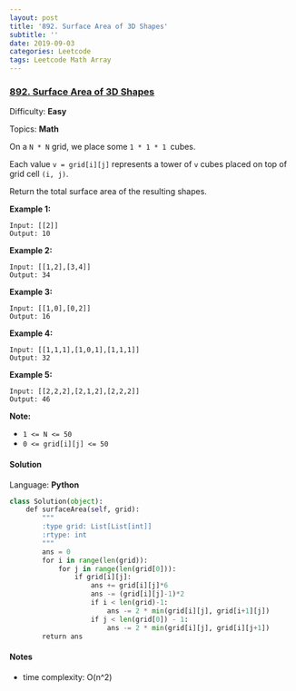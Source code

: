 ```yaml
---
layout: post
title: '892. Surface Area of 3D Shapes'
subtitle: ''
date: 2019-09-03
categories: Leetcode
tags: Leetcode Math Array
---
```

### [892\. Surface Area of 3D Shapes](https://leetcode.com/problems/surface-area-of-3d-shapes/)

Difficulty: **Easy**

Topics: **Math**

On a `N * N` grid, we place some `1 * 1 * 1 `cubes.

Each value `v = grid[i][j]` represents a tower of `v` cubes placed on top of grid cell `(i, j)`.

Return the total surface area of the resulting shapes.


**Example 1:**

```
Input: [[2]]
Output: 10
```


**Example 2:**

```
Input: [[1,2],[3,4]]
Output: 34
```


**Example 3:**

```
Input: [[1,0],[0,2]]
Output: 16
```


**Example 4:**

```
Input: [[1,1,1],[1,0,1],[1,1,1]]
Output: 32
```


**Example 5:**

```
Input: [[2,2,2],[2,1,2],[2,2,2]]
Output: 46
```

**Note:**

*   `1 <= N <= 50`
*   `0 <= grid[i][j] <= 50`


#### Solution

Language: **Python**

```python
class Solution(object):
    def surfaceArea(self, grid):
        """
        :type grid: List[List[int]]
        :rtype: int
        """
        ans = 0
        for i in range(len(grid)):
            for j in range(len(grid[0])):
                if grid[i][j]:
                    ans += grid[i][j]*6
                    ans -= (grid[i][j]-1)*2
                    if i < len(grid)-1:
                        ans -= 2 * min(grid[i][j], grid[i+1][j])
                    if j < len(grid[0]) - 1:
                        ans -= 2 * min(grid[i][j], grid[i][j+1])
        return ans
```
#### Notes
- time complexity: O(n^2)
